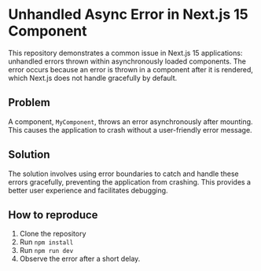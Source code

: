 # Unhandled Async Error in Next.js 15 Component

This repository demonstrates a common issue in Next.js 15 applications: unhandled errors thrown within asynchronously loaded components.  The error occurs because an error is thrown in a component after it is rendered, which Next.js does not handle gracefully by default.

## Problem

A component, `MyComponent`, throws an error asynchronously after mounting. This causes the application to crash without a user-friendly error message.

## Solution

The solution involves using error boundaries to catch and handle these errors gracefully, preventing the application from crashing. This provides a better user experience and facilitates debugging.

## How to reproduce

1. Clone the repository
2. Run `npm install`
3. Run `npm run dev`
4. Observe the error after a short delay.